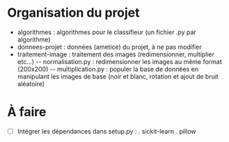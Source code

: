Organisation du projet
====
- algorithmes : algorithmes pour le classifieur (un fichier .py par algorithme)
- donnees-projet : données (ametice) du projet, à ne pas modifier
- traitement-image : traitement des images (redimensionner, multiplier etc...)
-- normalisation.py : redimensionner les images au même format (200x200)
-- multiplication.py : populer la base de données en manipulant les images de base (noir et blanc, rotation et ajout de bruit aléatoire)
  
 
À faire
====
- [ ] Intégrer les dépendances dans setup.py :
. sickit-learn
. pillow
